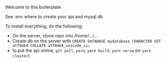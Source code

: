 Welcome to this boilerplate

See .env where to create your api and mysql db

To install everything, do the following:

- On the server, clone repo into /home/.../...
- Create db on the server with `CREATE DATABASE mydatabase CHARACTER SET utf8mb4 COLLATE utf8mb4_unicode_ci;`
- to put the api online, `git pull`, `yarn`, `yarn build`, `yarn serve` (or `yarn cluster`)
